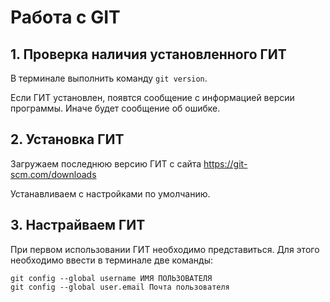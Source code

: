 # Работа с GIT

## 1. Проверка наличия установленного ГИТ
В терминале выполнить команду `git version`.

Если ГИТ установлен, появтся сообщение с информацией версии программы. Иначе будет сообщение об ошибке.
## 2. Установка ГИТ
Загружаем последнюю версию ГИТ с сайта https://git-scm.com/downloads

Устанавливаем с настройками по умолчанию.

## 3. Настрайваем ГИТ
При первом использовании ГИТ необходимо представиться. Для этого необходимо ввести в терминале две команды:

```
git config --global username ИМЯ ПОЛЬЗОВАТЕЛЯ
git config --global user.email Почта пользователя
```
